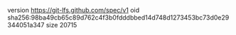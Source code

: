 version https://git-lfs.github.com/spec/v1
oid sha256:98ba49cb65c89d762c4f3b0fdddbbed14d748d1273453bc73d0e29344051a347
size 20715

